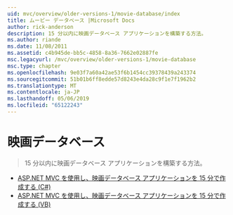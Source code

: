 ```yaml
---
uid: mvc/overview/older-versions-1/movie-database/index
title: ムービー データベース |Microsoft Docs
author: rick-anderson
description: 15 分以内に映画データベース アプリケーションを構築する方法。
ms.author: riande
ms.date: 11/08/2011
ms.assetid: c4b945de-bb5c-4858-8a36-7662e02887fe
msc.legacyurl: /mvc/overview/older-versions-1/movie-database
msc.type: chapter
ms.openlocfilehash: 9e03f7a60a42ae53f6b1454cc39378439a243374
ms.sourcegitcommit: 51b01b6ff8edde57d8243e4da28c9f1e7f1962b2
ms.translationtype: MT
ms.contentlocale: ja-JP
ms.lasthandoff: 05/06/2019
ms.locfileid: "65122243"
---
```

# <a name="movie-database"></a>映画データベース

> 15 分以内に映画データベース アプリケーションを構築する方法。

- [ASP.NET MVC を使用し、映画データベース アプリケーションを 15 分で作成する (C#)](create-a-movie-database-application-in-15-minutes-with-asp-net-mvc-cs.md)
- [ASP.NET MVC を使用し、映画データベース アプリケーションを 15 分で作成する (VB)](create-a-movie-database-application-in-15-minutes-with-asp-net-mvc-vb.md)
